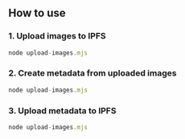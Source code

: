 ## How to use

### 1. Upload images to IPFS
```js
node upload-images.mjs
```

### 2. Create metadata from uploaded images
```js
node upload-images.mjs
```

### 3. Upload metadata to IPFS
```js
node upload-images.mjs
```

